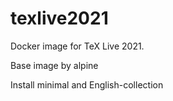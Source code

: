 # texlive2021
Docker image for TeX Live 2021.

Base image by alpine

Install minimal and English-collection
